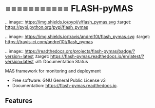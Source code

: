 ===========
FLASH-pyMAS
===========


.. image:: https://img.shields.io/pypi/v/flash_pymas.svg
        :target: https://pypi.python.org/pypi/flash_pymas

.. image:: https://img.shields.io/travis/andrei10t/flash_pymas.svg
        :target: https://travis-ci.com/andrei10t/flash_pymas

.. image:: https://readthedocs.org/projects/flash-pymas/badge/?version=latest
        :target: https://flash-pymas.readthedocs.io/en/latest/?version=latest
        :alt: Documentation Status




MAS framework for monitoring and deployment


* Free software: GNU General Public License v3
* Documentation: https://flash-pymas.readthedocs.io.


Features
--------
